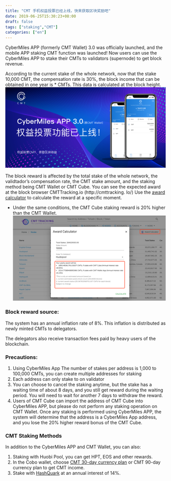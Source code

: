 ```yaml
---
title: "CMT 手机权益投票已经上线，快来获取区块奖励吧"
date: 2019-06-25T15:30:23+08:00
draft: false
tags: ["staking","CMT"] 
categories: ["en"] 
---
```


CyberMiles APP (formerly CMT Wallet) 3.0 was officially launched, and the mobile APP staking CMT function was launched! Now users can use the CyberMiles APP to stake their CMTs to validators (supernode) to get block revenue.


According to the current stake of the whole network, now that the stake 10,000 CMT, the compensation rate is 30%, the block income that can be obtained in one year is * CMTs. This data is calculated at the block height.
![](/images/20190625-CMT-staking-01.png)

The block reward is affected by the total stake of the whole network, the validtador’s compensation rate, the  CMT stake amount, and the staking method being CMT Wallet or CMT Cube. You can see the expected award at the block browser CMTTracking.io (http://cmttracking. Io/) Use the [award calculator](https://www.cmttracking.io/nodes) to calculate the reward at a specific moment.


* Under the same conditions, the CMT Cube staking reward is 20% higher than the CMT Wallet.
![](/images/20190625-CMT-staking-02.png)
### Block reward source: 


The system has an annual inflation rate of 8%. This inflation is distributed as newly minted CMTs to delegators.

The delegators also receive transaction fees paid by heavy users of the blockchain. 



### Precautions:


1. Using CyberMiles App The number of stakes per address is 1,000 to 100,000 CMTs, you can create multiple addresses for staking
2. Each address can only stake to on validator
3. You can choose to cancel the staking anytime, but the stake has a waiting time of about 8 days, and you still get reward during the waiting period. You will need to wait for another 7 days to withdraw the reward.
4. Users of CMT Cube can import the address of CMT Cube into CyberMiles APP, but please do not perform any staking operation on CMT Wallet. Once any staking is performed using CyberMiles APP, the system will determine that the address is a CyberMiles App address, and you lose the 20% higher reward bonus of the CMT Cube.

### CMT Staking Methods

In addition to the CyberMiles APP and CMT Wallet, you can also:


1. Staking with Huobi Pool, you can get HPT, EOS and other rewards.
2. In the Cobo wallet, choose [CMT 30-day currency plan](https://support.cobo.com/hc/zh-cn/articles/360022584154-CMT-%E5%B8%81%E8%AE%A1%E5%88%92-30%E5%A4%A9) or CMT 90-day currency plan to get CMT income.
3. Stake with [HashQuark](https://www.hashquark.io/#/project/cmt) at an annual interest of 14%.



